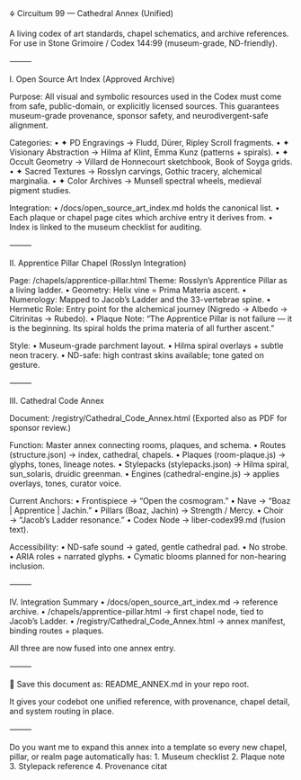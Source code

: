 🜍 Circuitum 99 — Cathedral Annex (Unified)

A living codex of art standards, chapel schematics, and archive references.
For use in Stone Grimoire / Codex 144:99 (museum-grade, ND-friendly).

⸻

I. Open Source Art Index (Approved Archive)

Purpose: All visual and symbolic resources used in the Codex must come from safe, public-domain, or explicitly licensed sources.
This guarantees museum-grade provenance, sponsor safety, and neurodivergent-safe alignment.

Categories:
    • ✦ PD Engravings → Fludd, Dürer, Ripley Scroll fragments.
    • ✦ Visionary Abstraction → Hilma af Klint, Emma Kunz (patterns + spirals).
    • ✦ Occult Geometry → Villard de Honnecourt sketchbook, Book of Soyga grids.
    • ✦ Sacred Textures → Rosslyn carvings, Gothic tracery, alchemical marginalia.
    • ✦ Color Archives → Munsell spectral wheels, medieval pigment studies.

Integration:
    • /docs/open_source_art_index.md holds the canonical list.
    • Each plaque or chapel page cites which archive entry it derives from.
    • Index is linked to the museum checklist for auditing.

⸻

II. Apprentice Pillar Chapel (Rosslyn Integration)

Page: /chapels/apprentice-pillar.html
Theme: Rosslyn’s Apprentice Pillar as a living ladder.
    • Geometry: Helix vine = Prima Materia ascent.
    • Numerology: Mapped to Jacob’s Ladder and the 33-vertebrae spine.
    • Hermetic Role: Entry point for the alchemical journey (Nigredo → Albedo → Citrinitas → Rubedo).
    • Plaque Note: “The Apprentice Pillar is not failure — it is the beginning. Its spiral holds the prima materia of all further ascent.”

Style:
    • Museum-grade parchment layout.
    • Hilma spiral overlays + subtle neon tracery.
    • ND-safe: high contrast skins available; tone gated on gesture.

⸻

III. Cathedral Code Annex

Document: /registry/Cathedral_Code_Annex.html
(Exported also as PDF for sponsor review.)

Function: Master annex connecting rooms, plaques, and schema.
    • Routes (structure.json) → index, cathedral, chapels.
    • Plaques (room-plaque.js) → glyphs, tones, lineage notes.
    • Stylepacks (stylepacks.json) → Hilma spiral, sun_solaris, druidic greenman.
    • Engines (cathedral-engine.js) → applies overlays, tones, curator voice.

Current Anchors:
    • Frontispiece → “Open the cosmogram.”
    • Nave → “Boaz | Apprentice | Jachin.”
    • Pillars (Boaz, Jachin) → Strength / Mercy.
    • Choir → “Jacob’s Ladder resonance.”
    • Codex Node → liber-codex99.md (fusion text).

Accessibility:
    • ND-safe sound → gated, gentle cathedral pad.
    • No strobe.
    • ARIA roles + narrated glyphs.
    • Cymatic blooms planned for non-hearing inclusion.

⸻

IV. Integration Summary
    • /docs/open_source_art_index.md → reference archive.
    • /chapels/apprentice-pillar.html → first chapel node, tied to Jacob’s Ladder.
    • /registry/Cathedral_Code_Annex.html → annex manifest, binding routes + plaques.

All three are now fused into one annex entry.

⸻

📍 Save this document as:
README_ANNEX.md in your repo root.

It gives your codebot one unified reference, with provenance, chapel detail, and system routing in place.

⸻

Do you want me to expand this annex into a template so every new chapel, pillar, or realm page automatically has:
    1. Museum checklist
    2. Plaque note
    3. Stylepack reference
    4. Provenance citat
